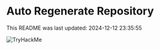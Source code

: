 # Auto Regenerate Repository

This README was last updated: 2024-12-12 23:35:55

 ![TryHackMe](https://tryhackme.com/badge/533634)
